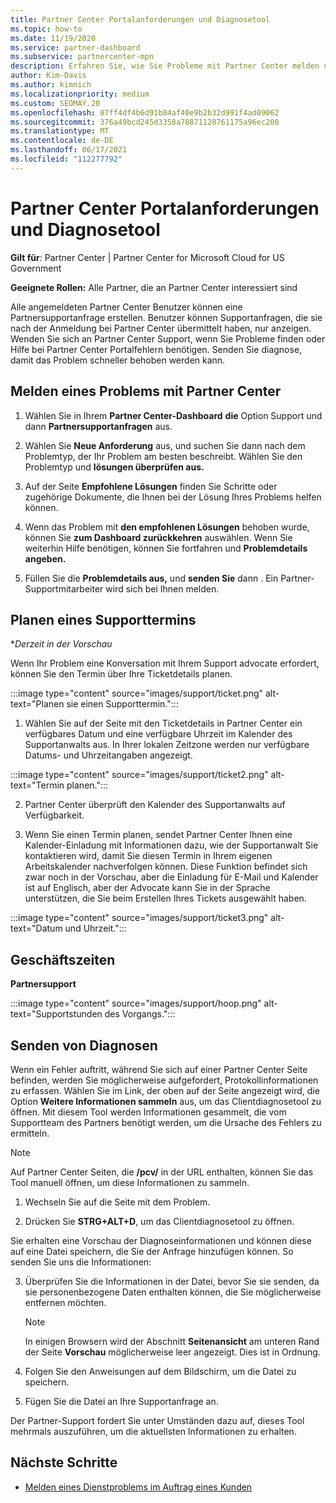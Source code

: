 ```yaml
---
title: Partner Center Portalanforderungen und Diagnosetool
ms.topic: how-to
ms.date: 11/19/2020
ms.service: partner-dashboard
ms.subservice: partnercenter-mpn
description: Erfahren Sie, wie Sie Probleme mit Partner Center melden und Diagnoseinformationen für das Partnersupportteam sammeln.
author: Kim-Davis
ms.author: kimnich
ms.localizationpriority: medium
ms.custom: SEOMAY.20
ms.openlocfilehash: 07ff4df4b6d91b84af40e9b2b32d991f4ad09062
ms.sourcegitcommit: 376a49bcd245d3358a78871128761175a96ec200
ms.translationtype: MT
ms.contentlocale: de-DE
ms.lasthandoff: 06/17/2021
ms.locfileid: "112277792"
---
```

# <a name="partner-center-portal-requests-and-diagnostic-tool"></a>Partner Center Portalanforderungen und Diagnosetool

**Gilt für**: Partner Center | Partner Center for Microsoft Cloud for US Government

**Geeignete Rollen:** Alle Partner, die an Partner Center interessiert sind

Alle angemeldeten Partner Center Benutzer können eine Partnersupportanfrage erstellen. Benutzer können Supportanfragen, die sie nach der Anmeldung bei Partner Center übermittelt haben, nur anzeigen.
Wenden Sie sich an Partner Center Support, wenn Sie Probleme finden oder Hilfe bei Partner Center Portalfehlern benötigen. Senden Sie diagnose, damit das Problem schneller behoben werden kann.

## <a name="report-a-problem-with-the-partner-center"></a>Melden eines Problems mit Partner Center

1. Wählen Sie in Ihrem **Partner Center-Dashboard** **die** Option Support und dann **Partnersupportanfragen** aus.

2. Wählen Sie **Neue Anforderung** aus, und suchen Sie dann nach dem Problemtyp, der Ihr Problem am besten beschreibt. Wählen Sie den Problemtyp und **lösungen überprüfen aus.**

3. Auf der Seite **Empfohlene Lösungen** finden Sie Schritte oder zugehörige Dokumente, die Ihnen bei der Lösung Ihres Problems helfen können.

4. Wenn das Problem mit **den empfohlenen Lösungen** behoben wurde, können Sie **zum Dashboard zurückkehren** auswählen. Wenn Sie weiterhin Hilfe benötigen, können Sie fortfahren und **Problemdetails angeben.**

5. Füllen Sie die **Problemdetails aus,** und **senden Sie** dann . Ein Partner-Supportmitarbeiter wird sich bei Ihnen melden.

## <a name="schedule-a-support-appointment"></a>Planen eines Supporttermins 

**Derzeit in der Vorschau*

Wenn Ihr Problem eine Konversation mit Ihrem Support advocate erfordert, können Sie den Termin über Ihre Ticketdetails planen.

:::image type="content" source="images/support/ticket.png" alt-text="Planen sie einen Supporttermin.":::

1.  Wählen Sie auf der Seite mit den Ticketdetails in Partner Center ein verfügbares Datum und eine verfügbare Uhrzeit im Kalender des Supportanwalts aus. In Ihrer lokalen Zeitzone werden nur verfügbare Datums- und Uhrzeitangaben angezeigt.

:::image type="content" source="images/support/ticket2.png" alt-text="Termin planen.":::

2. Partner Center überprüft den Kalender des Supportanwalts auf Verfügbarkeit.

1. Wenn Sie einen Termin planen, sendet Partner Center Ihnen eine Kalender-Einladung mit Informationen dazu, wie der Supportanwalt Sie kontaktieren wird, damit Sie diesen Termin in Ihrem eigenen Arbeitskalender nachverfolgen können.  Diese Funktion befindet sich zwar noch in der Vorschau, aber die Einladung für E-Mail und Kalender ist auf Englisch, aber der Advocate kann Sie in der Sprache unterstützen, die Sie beim Erstellen Ihres Tickets ausgewählt haben.

:::image type="content" source="images/support/ticket3.png" alt-text="Datum und Uhrzeit.":::

## <a name="hours-of-operation"></a>Geschäftszeiten

**Partnersupport**

:::image type="content" source="images/support/hoop.png" alt-text="Supportstunden des Vorgangs.":::

## <a name="send-diagnostics"></a>Senden von Diagnosen

Wenn ein Fehler auftritt, während Sie sich auf einer Partner Center Seite befinden, werden Sie möglicherweise aufgefordert, Protokollinformationen zu erfassen. Wählen Sie im Link, der oben auf der Seite angezeigt wird, die Option **Weitere Informationen sammeln** aus, um das Clientdiagnosetool zu öffnen. Mit diesem Tool werden Informationen gesammelt, die vom Supportteam des Partners benötigt werden, um die Ursache des Fehlers zu ermitteln. 

>[!NOTE]
>Auf Partner Center Seiten, die **/pcv/** in der URL enthalten, können Sie das Tool manuell öffnen, um diese Informationen zu sammeln.

1. Wechseln Sie auf die Seite mit dem Problem.

2. Drücken Sie **STRG+ALT+D**, um das Clientdiagnosetool zu öffnen.

Sie erhalten eine Vorschau der Diagnoseinformationen und können diese auf eine Datei speichern, die Sie der Anfrage hinzufügen können. So senden Sie uns die Informationen:

3. Überprüfen Sie die Informationen in der Datei, bevor Sie sie senden, da sie personenbezogene Daten enthalten können, die Sie möglicherweise entfernen möchten.

    >[!NOTE]
    >In einigen Browsern wird der Abschnitt **Seitenansicht** am unteren Rand der Seite **Vorschau** möglicherweise leer angezeigt. Dies ist in Ordnung.

4. Folgen Sie den Anweisungen auf dem Bildschirm, um die Datei zu speichern.

5. Fügen Sie die Datei an Ihre Supportanfrage an.

Der Partner-Support fordert Sie unter Umständen dazu auf, dieses Tool mehrmals auszuführen, um die aktuellsten Informationen zu erhalten.

## <a name="next-steps"></a>Nächste Schritte

- [Melden eines Dienstproblems im Auftrag eines Kunden](report-problems-on-behalf-of-a-customer.md)
